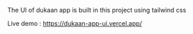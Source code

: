 The UI of dukaan app is built in this project using tailwind css


Live demo : https://dukaan-app-ui.vercel.app/




 
 
